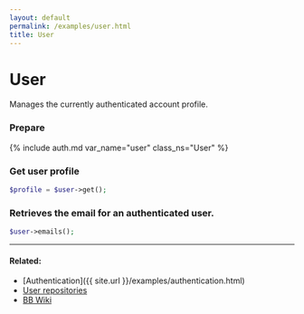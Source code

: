 ```yaml
---
layout: default
permalink: /examples/user.html
title: User
---
```


# User

Manages the currently authenticated account profile.

### Prepare
{% include auth.md var_name="user" class_ns="User" %}

### Get user profile

```php
$profile = $user->get();
```

### Retrieves the email for an authenticated user.

```php
$user->emails();
```
----

#### Related:
  * [Authentication]({{ site.url }}/examples/authentication.html)
  * [User repositories](user/repositories.html)
  * [BB Wiki](https://confluence.atlassian.com/display/BITBUCKET/user+Endpoint#userEndpoint-Overview)
